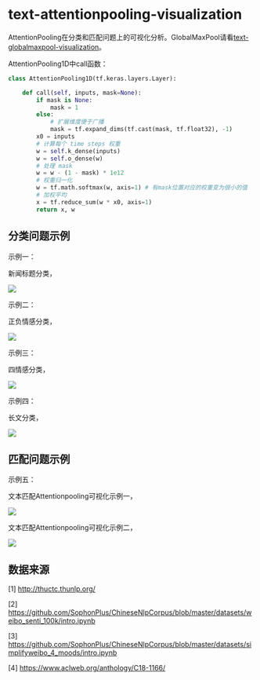 # text-attentionpooling-visualization

AttentionPooling在分类和匹配问题上的可视化分析。GlobalMaxPool请看[text-globalmaxpool-visualization](https://github.com/allenwind/text-globalmaxpool-visualization)。


AttentionPooling1D中call函数：

```python
class AttentionPooling1D(tf.keras.layers.Layer):

    def call(self, inputs, mask=None):
        if mask is None:
            mask = 1
        else:
            # 扩展维度便于广播
            mask = tf.expand_dims(tf.cast(mask, tf.float32), -1)
        x0 = inputs
        # 计算每个 time steps 权重
        w = self.k_dense(inputs)
        w = self.o_dense(w)
        # 处理 mask
        w = w - (1 - mask) * 1e12
        # 权重归一化
        w = tf.math.softmax(w, axis=1) # 有mask位置对应的权重变为很小的值
        # 加权平均
        x = tf.reduce_sum(w * x0, axis=1)
        return x, w
```

## 分类问题示例

示例一：

新闻标题分类，

![](asset/attention_pooling_demo_1.png)

示例二：

正负情感分类，

![](asset/attention_pooling_demo_2.png)

示例三：

四情感分类，

![](asset/attention_pooling_demo_3.png)


示例四：

长文分类，

![](asset/attention_pooling_demo_4.png)


## 匹配问题示例

示例五：

文本匹配Attentionpooling可视化示例一，

![](asset/attention_pooling_demo_5.png)



文本匹配Attentionpooling可视化示例二，

![](asset/attention_pooling_demo_6.png)

## 数据来源

[1] http://thuctc.thunlp.org/

[2] https://github.com/SophonPlus/ChineseNlpCorpus/blob/master/datasets/weibo_senti_100k/intro.ipynb

[3] https://github.com/SophonPlus/ChineseNlpCorpus/blob/master/datasets/simplifyweibo_4_moods/intro.ipynb

[4] https://www.aclweb.org/anthology/C18-1166/
